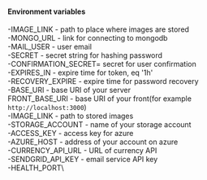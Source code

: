#### Environment variables

-IMAGE_LINK - path to place where images are stored\
-MONGO_URL - link for connecting to mongodb\
-MAIL_USER - user email\
-SECRET - secret string for hashing password\
-CONFIRMATION_SECRET= secret for user confirmation\
-EXPIRES_IN - expire time for token, eq '1h'\
-RECOVERY_EXPIRE - expire time for password recovery\
-BASE_URI - base URI of your server\
FRONT_BASE_URI - base URI of your front(for example `http://localhost:3000`)\
-IMAGE_LINK - path to stored images\
-STORAGE_ACCOUNT - name of your storage account\
-ACCESS_KEY - access key for azure\
-AZURE_HOST - address of your account on azure\
-CURRENCY_API_URL - URL of currency API\
-SENDGRID_API_KEY - email service API key\
-HEALTH_PORT\
